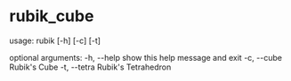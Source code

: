 # rubik_cube

usage: rubik [-h] [-c] [-t]

optional arguments:
  -h, --help   show this help message and exit
  -c, --cube   Rubik's Cube
  -t, --tetra  Rubik's Tetrahedron
